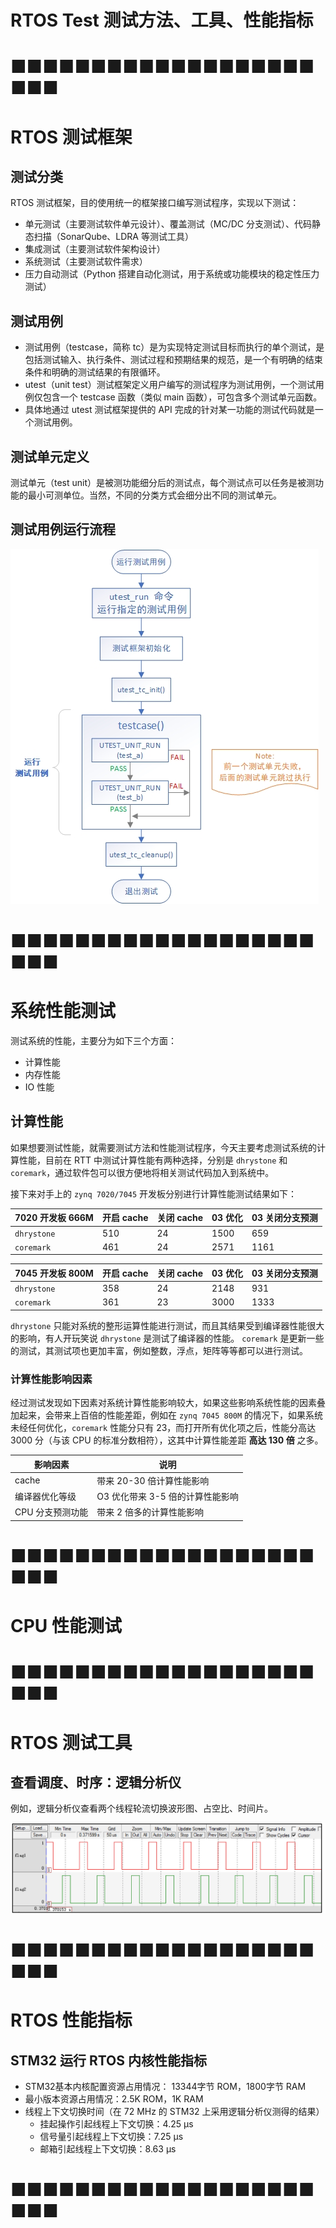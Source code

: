 # RTOS Test 测试方法、工具、性能指标

# ■■■■■■■■■■■■■■■■■■■■■■

# RTOS 测试框架

## 测试分类

RTOS 测试框架，目的使用统一的框架接口编写测试程序，实现以下测试：
- 单元测试（主要测试软件单元设计）、覆盖测试（MC/DC 分支测试）、代码静态扫描（SonarQube、LDRA 等测试工具）
- 集成测试（主要测试软件架构设计）
- 系统测试（主要测试软件需求）
- 压力自动测试（Python 搭建自动化测试，用于系统或功能模块的稳定性压力测试）

## 测试用例

- 测试用例（testcase，简称 tc）是为实现特定测试目标而执行的单个测试，是包括测试输入、执行条件、测试过程和预期结果的规范，是一个有明确的结束条件和明确的测试结果的有限循环。
- utest（unit test）测试框架定义用户编写的测试程序为测试用例，一个测试用例仅包含一个 testcase 函数（类似 main 函数），可包含多个测试单元函数。
- 具体地通过 utest 测试框架提供的 API 完成的针对某一功能的测试代码就是一个测试用例。



## 测试单元定义

测试单元（test unit）是被测功能细分后的测试点，每个测试点可以任务是被测功能的最小可测单位。当然，不同的分类方式会细分出不同的测试单元。

## 测试用例运行流程

![测试用例运行流程](figures/测试用例运行流程.jpg)



# ■■■■■■■■■■■■■■■■■■■■■■

# 系统性能测试

测试系统的性能，主要分为如下三个方面：

- 计算性能
- 内存性能
- IO 性能

## 计算性能

如果想要测试性能，就需要测试方法和性能测试程序，今天主要考虑测试系统的计算性能，目前在 RTT 中测试计算性能有两种选择，分别是 `dhrystone` 和`coremark`，通过软件包可以很方便地将相关测试代码加入到系统中。

接下来对手上的 `zynq 7020/7045` 开发板分别进行计算性能测试结果如下：

| 7020 开发板 666M | 开启 cache | 关闭 cache | 03 优化 | 03 关闭分支预测 |
| ---------------- | ---------- | ---------- | ------- | --------------- |
| `dhrystone`      | 510        | 24         | 1500    | 659             |
| `coremark`       | 461        | 24         | 2571    | 1161            |

| 7045 开发板 800M | 开启 cache | 关闭 cache | 03 优化 | 03 关闭分支预测 |
| ---------------- | ---------- | ---------- | ------- | --------------- |
| `dhrystone`      | 358        | 24         | 2148    | 931             |
| `coremark`       | 361        | 23         | 3000    | 1333            |

`dhrystone` 只能对系统的整形运算性能进行测试，而且其结果受到编译器性能很大的影响，有人开玩笑说 `dhrystone` 是测试了编译器的性能。 `coremark` 是更新一些的测试，其测试项也更加丰富，例如整数，浮点，矩阵等等都可以进行测试。

### 计算性能影响因素

经过测试发现如下因素对系统计算性能影响较大，如果这些影响系统性能的因素叠加起来，会带来上百倍的性能差距，例如在 `zynq 7045 800M` 的情况下，如果系统未经任何优化，`coremark` 性能分只有 23，而打开所有优化项之后，性能分高达 3000 分（与该 CPU 的标准分数相符），这其中计算性能差距 **高达 130 倍** 之多。

| 影响因素         | 说明                             |
| ---------------- | -------------------------------- |
| cache            | 带来 20-30 倍计算性能影响        |
| 编译器优化等级   | O3 优化带来 3-5 倍的计算性能影响 |
| CPU 分支预测功能 | 带来 2 倍多的计算性能影响        |



# ■■■■■■■■■■■■■■■■■■■■■■

# CPU 性能测试



# ■■■■■■■■■■■■■■■■■■■■■■

# RTOS 测试工具

## 查看调度、时序：逻辑分析仪  

例如，逻辑分析仪查看两个线程轮流切换波形图、占空比、时间片。

![逻辑分析仪_线程轮流切换波形图](figures/逻辑分析仪_线程轮流切换波形图.jpg)



# ■■■■■■■■■■■■■■■■■■■■■■

# RTOS 性能指标

## STM32 运行 RTOS 内核性能指标

- STM32基本内核配置资源占用情况： 13344字节 ROM，1800字节 RAM
- 最小版本资源占用情况：2.5K ROM，1K RAM
- 线程上下文切换时间（在 72 MHz 的 STM32 上采用逻辑分析仪测得的结果）
  - 挂起操作引起线程上下文切换：4.25 μs
  - 信号量引起线程上下文切换：7.25 μs
  - 邮箱引起线程上下文切换：8.63 μs







# ■■■■■■■■■■■■■■■■■■■■■■

